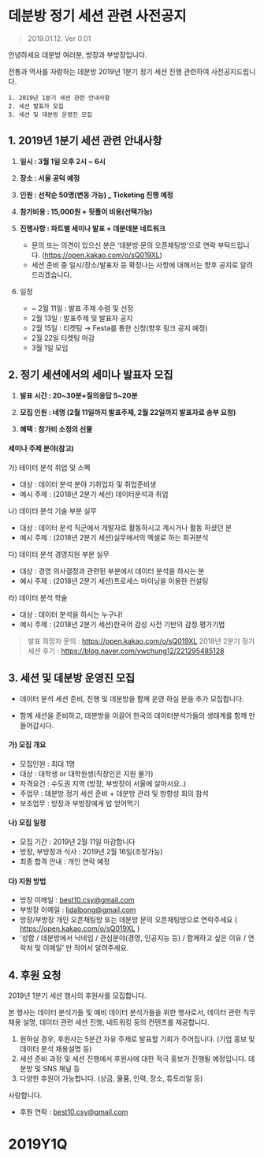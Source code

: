 # 데분방 정기 세션 관련 사전공지

> 2019.01.12. Ver 0.01

안녕하세요 데분방 여러분, 방장과 부방장입니다.

전통과 역사를 자랑하는 데분방 2019년 1분기 정기 세션 진행 관련하여 사전공지드립니다.

```
1. 2019년 1분기 세션 관련 안내사항
2. 세션 발표자 모집
3. 세션 및 데분방 운영진 모집
```



## 1. 2019년 1분기 세션 관련 안내사항

1. **일시 : 3월 1일 오후 2시 ~ 6시**
2. **장소 : 서울 공덕 예정**
3. **인원 : 선착순 50명(변동 가능) _ Ticketing 진행 예정**
4. **참가비용 : 15,000원 + 뒷풀이 비용(선택가능)**
5. **진행사항 : 파트별 세미나 발표 + 데분데분 네트워크**

   - 문의 또는 의견이 있으신 분은 ‘데분방 문의 오픈채팅방’으로 연락 부탁드립니다. (https://open.kakao.com/o/sQ019XL)
   - 세션 준비 중 일시/장소/발표자 등 확정나는 사항에 대해서는 향후 공지로 알려드리겠습니다.

5. 일정

   - ~ 2월 11일 : 발표 주제 수렴 및 선정
   - 2월 13일 : 발표주제 및 발표자 공지
   - 2월 15일 : 티켓팅 → Festa를 통한 신청(향후 링크 공지 예정)
   - 2월 22일 티켓팅 마감 
   - 3월 1일 모임

## 2. 정기 세션에서의 세미나 발표자 모집

1. **발표 시간 : 20\~30분+질의응답 5\~20분**

2. **모집 인원 : 네명 (2월 11일까지 발표주제, 2월 22일까지 발표자료 송부 요청)**

3. **혜택 : 참가비 소정의 선물**


#### 세미나 주제 분야(참고)

가) 테이터 분석 취업 및 스펙

   - 대상 : 데이터 분석 분야 기취업자 및 취업준비생
   - 예시 주제 : (2018년 2분기 세션) 데이터분석과 취업

나) 데이터 분석 기술 부분 실무

   - 대상 : 데이터 분석 직군에서 개발자로 활동하시고 계시거나 활동 하셨던 분
   - 예시 주제 : (2018년 2분기 세션)실무에서의 엑셀로 하는 회귀분석

다) 데이터 분석 경영지원 부분 실무

   - 대상 : 경영 의사결정과 관련된 부분에서 데이터 분석을 하시는 분
   - 예시 주제 : (2018년 2분기 세션)프로세스 마이닝을 이용한 컨설팅

라) 데이터 분석 학술 

- 대상 : 데이터 분석을 하시는 누구나!
- 예시 주제 : (2018년 2분기 세션)한국어 감성 사전 기반의 감정 평가기법

> 발표 희망자 문의 : https://open.kakao.com/o/sQ019XL
> 2018년 2분기 정기 세션 후기 : https://blog.naver.com/ywchung12/221295485128



## 3. 세션 및 데분방 운영진 모집

- 데이터 분석 세션 준비, 진행 및 데분방을 함께 운영 하실 분을 추가 모집합니다.

- 함께 세션을 준비하고, 데분방을 이끌어 한국의 데이터분석가들의 생태계를 함께 만들어갑시다.



#### 가) 모집 개요

   - 모집인원 : 최대 1명
   - 대상 : 대학생 or 대학원생(직장인은 지원 불가)
   - 자격요건 : 수도권 지역 (방장, 부방장이 서울에 살아서요..)
   - 주업무 : 데분방 정기 세션 준비 + 데분방 관리 및 방향성 회의 참석
   - 보조업무 : 방장과 부방장에게 밥 얻어먹기


#### 나) 모집 일정

   - 모집 기간 : 2019년 2월 11일 마감합니다
   - 방장, 부방장과 식사 : 2019년 2월 16일(조정가능)
   - 최종 합격 안내 : 개인 연락 예정

#### 다) 지원 방법

   - 방장 이메일 : best10.csy@gmail.com
   - 부방장 이메일 : ljdalbong@gmail.com
   - 방장/부방장 개인 오픈채팅방 또는 데분방 문의 오픈채팅방으로 연락주세요 ( https://open.kakao.com/o/sQ019XL )
   -  ‘성함 / 데분방에서 닉네임 / 관심분야(경영, 인공지능 등) / 함께하고 싶은 이유 / 연락처 및 이메일’ 만 적어서 알려주세요.
   
## 4. 후원 요청

2019년 1분기 세션 행사의 후원사를 모집합니다.

본 행사는 데이터 분석가들 및 예비 데이터 분석가들을 위한 행사로서, 데이터 관련 직무 채용 설명, 데이터 관련 세션 진행, 네트워킹 등의 컨텐츠를 제공합니다.

1. 원하실 경우, 후원사는 5분간 자유 주제로 발표할 기회가 주어집니다. (기업 홍보 및 데이터 분석 채용설명 등)
2. 세션 준비 과정 및 세션 진행에서 후원사에 대한 적극 홍보가 진행될 예정입니다. 데분방 및 SNS 채널 등
3. 다양한 후원이 가능합니다. (상금, 물품, 인력, 장소, 튜토리얼 등)

사랑합니다.

- 후원 연락 : best10.csy@gmail.com

# 2019Y1Q
